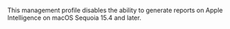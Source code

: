 This management profile disables the ability to generate reports on Apple Intelligence on macOS Sequoia 15.4 and later.